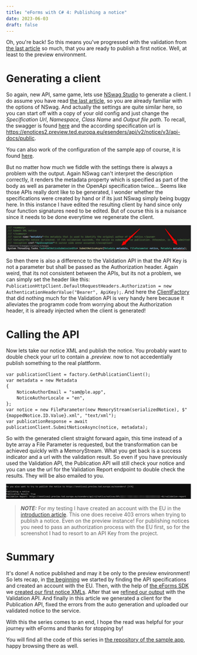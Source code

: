 ```yaml
---
title: "eForms with C# 4: Publishing a notice"
date: 2023-06-03
draft: false
---
```


Oh, you're back! So this means you've progressed with the validation from [the last article](/post/eForms-scharp/validating) so much, that you are ready to publish a first notice. Well, at least to the preview environment.

# Generating a client
So again, new API, same game, lets use [NSwag Studio](https://github.com/RicoSuter/NSwag) to generate a client. I do assume you have read [the last article](/post/eForms-scharp/validating), so you are already familiar with the options of NSwag. And actually the settings are quite similar here, so you can start off with a copy of your old config and just change the _Specification Url_, _Namespace_, _Class Name_ and _Output file path_. To recall, the swagger is found [here](https://enotices2.preview.ted.europa.eu/esenders/swagger-ui/) and the according specification url is https://enotices2.preview.ted.europa.eu/esenders/api/v2/notice/v3/api-docs/public.

You can also work of the configuration of the sample app of course, it is found [here](https://github.com/Kunter-Bunt/eForms-CSharp-Sample/blob/main/eForms-CSharp-Sample-App/clients/PublicationApi.nswag).

But no matter how much we fiddle with the settings there is always a problem with the output. Again NSwag can't interpret the description correctly, it renders the metadata property which is specified as part of the body as well as parameter in the OpenApi specification twice... Seems like those APIs really dont like to be generated, I wonder whether the specifications were created by hand or if its just NSwag simply being buggy here. In this instance I have edited the resulting client by hand since only four function signatures need to be edited. But of course this is a nuisance since it needs to be done everytime we regenerate the client.

![One of the metadata inputs needs to be removed.](ClientProblem.png)

So then there is also a difference to the Validation API in that the API Key is not a parameter but shall be passed as the Authorization header. Again weird, that its not consistent between the APIs, but its not a problem, we can simply set the header like this: `PublicationHttpClient.DefaultRequestHeaders.Authorization = new AuthenticationHeaderValue("Bearer", ApiKey);`. And here the [ClientFactory](https://github.com/Kunter-Bunt/eForms-CSharp-Sample/blob/main/eForms-CSharp-Sample-App/client/ClientFactory.cs) that did nothing much for the Validation API is very handy here because it alleviates the programm code from worrying about the Authorization header, it is already injected when the client is generated!

# Calling the API
Now lets take our notice XML and publish the notice. You probably want to double check your url to contain a _.preview._ now to not accedentially publish something to the real plattform.

```
var publicationClient = factory.GetPublicationClient();
var metadata = new Metadata
{
    NoticeAuthorEmail = "sam@ple.app",
    NoticeAuthorLocale = "en",
};
var notice = new FileParameter(new MemoryStream(serializedNotice), $"{mappedNotice.ID.Value}.xml", "text/xml");
var publicationResponse = await publicationClient.SubmitNoticeAsync(notice, metadata);
```

So with the generated client straight forward again, this time instead of a byte array a File Parameter is requested, but the transformation can be achieved quickly with a MemoryStream.
What you get back is a success indicator and a url with the validation result. So even if you have previously used the Validation API, the Publication API will still check your notice and you can use the url for the Validation Report endpoint to double check the results. They will be also emailed to you.

![The resulting output of the sample app for a successful publish](SuccessfulPublish.png)

> **_NOTE:_** For my testing I have created an account with the EU in the [introduction article](/post/eForms-scharp/introduction). This one does receive 403 errors when trying to publish a notice. Even on the preview instance! For publishing notices you need to pass an authorization process with the EU first, so for the screenshot I had to resort to an API Key from the project.

# Summary
It's done! A notice published and may it be only to the preview environment! So lets recap, in [the beginning](/post/eForms-scharp/introduction) we started by finding the API specifications and created an account with the EU. Then, with the help of [the eForms SDK](https://github.com/OP-TED/eForms-SDK) we [created our first notice XMLs](/post/eForms-scharp/generating). After that we [refined our output](/post/eForms-scharp/validating) with the Validation API. And finally in this article we generated a client for the Publication API, fixed the errors from the auto generation and uploaded our validated notice to the service. 

With this the series comes to an end, I hope the read was helpful for your journey with eForms and thanks for stopping by!

You will find all the code of this series in [the repository of the sample app](https://github.com/Kunter-Bunt/eForms-CSharp-Sample), happy browsing there as well.